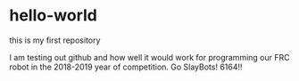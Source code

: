 # hello-world
this is my first repository

I am testing out github and how well it would work for programming our FRC robot
in the 2018-2019 year of competition.
Go SlayBots! 6164!!
